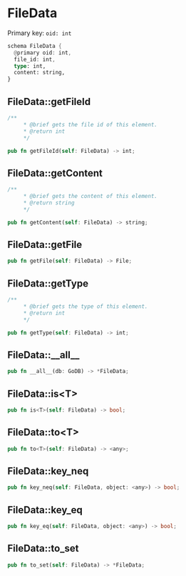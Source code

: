 # FileData

Primary key: `oid: int`

```rust
schema FileData {
  @primary oid: int,
  file_id: int,
  type: int,
  content: string,
}
```
## FileData::getFileId

```rust
/**
     * @brief gets the file id of this element.
     * @return int
     */
```
```rust
pub fn getFileId(self: FileData) -> int;
```
## FileData::getContent

```rust
/**
     * @brief gets the content of this element.
     * @return string
     */
```
```rust
pub fn getContent(self: FileData) -> string;
```
## FileData::getFile

```rust
pub fn getFile(self: FileData) -> File;
```
## FileData::getType

```rust
/**
     * @brief gets the type of this element.
     * @return int
     */
```
```rust
pub fn getType(self: FileData) -> int;
```
## FileData::\_\_all\_\_

```rust
pub fn __all__(db: GoDB) -> *FileData;
```
## FileData::is\<T\>

```rust
pub fn is<T>(self: FileData) -> bool;
```
## FileData::to\<T\>

```rust
pub fn to<T>(self: FileData) -> <any>;
```
## FileData::key\_neq

```rust
pub fn key_neq(self: FileData, object: <any>) -> bool;
```
## FileData::key\_eq

```rust
pub fn key_eq(self: FileData, object: <any>) -> bool;
```
## FileData::to\_set

```rust
pub fn to_set(self: FileData) -> *FileData;
```
